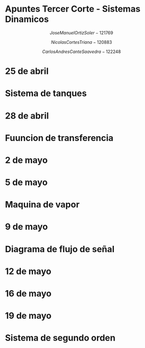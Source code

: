 # Apuntes Tercer Corte - Sistemas Dinamicos


$$
Jose Manuel   Ortiz   Soler - 121769
$$


$$
Nicolas   Cortes    Triana - 120883
$$


$$
Carlos   Andres   Cante   Saavedra - 122248
$$


# 25 de abril 

# Sistema de tanques

# 28 de abril

# Fuuncion de transferencia

# 2 de mayo


# 5 de mayo

# Maquina de vapor

# 9 de mayo

# Diagrama de flujo de señal

# 12 de mayo




# 16 de mayo


# 19 de mayo

# Sistema de segundo orden
